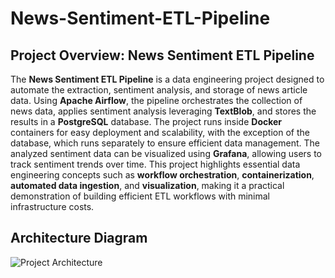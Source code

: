 # News-Sentiment-ETL-Pipeline

## Project Overview: News Sentiment ETL Pipeline

The **News Sentiment ETL Pipeline** is a data engineering project designed to automate the extraction, sentiment analysis, and storage of news article data. Using **Apache Airflow**, the pipeline orchestrates the collection of news data, applies sentiment analysis leveraging **TextBlob**, and stores the results in a **PostgreSQL** database. The project runs inside **Docker** containers for easy deployment and scalability, with the exception of the database, which runs separately to ensure efficient data management. The analyzed sentiment data can be visualized using **Grafana**, allowing users to track sentiment trends over time. This project highlights essential data engineering concepts such as **workflow orchestration**, **containerization**, **automated data ingestion**, and **visualization**, making it a practical demonstration of building efficient ETL workflows with minimal infrastructure costs.

## Architecture Diagram

![Project Architecture](assets/architecture_diagram.png)
